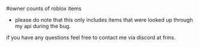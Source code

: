 #owner counts of roblox items
- please do note that this only includes items that were looked up through my api during the bug.


if you have any questions feel free to contact me via discord at frms.
